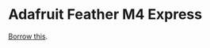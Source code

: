 # Adafruit Feather M4 Express
[Borrow this](../../../../issues/new?title=Borrow%20request&body=[Adafruit%20Feather%20M4%20Express](),%20for%202%20weeks.).
